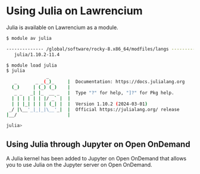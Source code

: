 # Using Julia on Lawrencium

Julia is available on Lawrencium as a module.

``` bash
$ module av julia

-------------- /global/software/rocky-8.x86_64/modfiles/langs ---------------
   julia/1.10.2-11.4
```

``` bash
$ module load julia
$ julia
               _
   _       _ _(_)_     |  Documentation: https://docs.julialang.org
  (_)     | (_) (_)    |
   _ _   _| |_  __ _   |  Type "?" for help, "]?" for Pkg help.
  | | | | | | |/ _` |  |
  | | |_| | | | (_| |  |  Version 1.10.2 (2024-03-01)
 _/ |\__'_|_|_|\__'_|  |  Official https://julialang.org/ release
|__/                   |

julia> 
```

## Using Julia through Jupyter on Open OnDemand

A Julia kernel has been added to Jupyter on Open OnDemand that allows you to use Julia on the Jupyter server on Open OnDemand.
<!---
To use a Julia notebook on the Jupyter app of Open OnDemand, install `IJulia` as follows on the Julia prompt:

``` julia
julia> using Pkg

julia> Pkg.add("IJulia")
```

When you install `IJulia` as a user, a jupyter kernel specification is added in your home directory at `~/.local/share/jupyter/kernels` and the kernel will be available on Open OnDemand Jupyter environment under `File > New Notebook` and under `Kernel > Change Kernel`. Additional information on installing `IJulia` and installing additional Julia kernels can be found [here](https://julialang.github.io/IJulia.jl/stable/manual/installation/){:target="_blank"} {{ ext }} .
--->